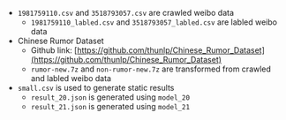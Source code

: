  - `1981759110.csv` and `3518793057.csv` are crawled weibo data
   - `1981759110_labled.csv` and `3518793057_labled.csv` are labled weibo data
 - Chinese Rumor Dataset
   - Github link: [https://github.com/thunlp/Chinese_Rumor_Dataset](https://github.com/thunlp/Chinese_Rumor_Dataset)
   - `rumor-new.7z` and `non-rumor-new.7z` are transformed from crawled and labled weibo data
 - `small.csv` is used to generate static results
   - `result_20.json` is generated using `model_20`
   - `result_21.json` is generated using `model_21`
